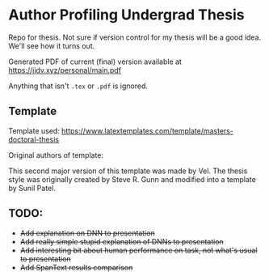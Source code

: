 # Author Profiling Undergrad Thesis

Repo for thesis. Not sure if version control for my thesis will be a good idea.
We'll see how it turns out.

Generated PDF of current (final) version available at https://jjdv.xyz/personal/main.pdf

Anything that isn't `.tex` or `.pdf` is ignored.


## Template

Template used: https://www.latextemplates.com/template/masters-doctoral-thesis

Original authors of template:

This second major version of this template was made by Vel. The thesis style was
originally created by Steve R. Gunn and modified into a template by Sunil Patel.

## TODO:

- ~~Add explanation on DNN to presentation~~
- ~~Add really simple stupid explanation of DNNs to presentation~~
- ~~Add interesting bit about human performance on task, not what's usual
to presentation~~
- ~~Add SpanText results comparison~~

